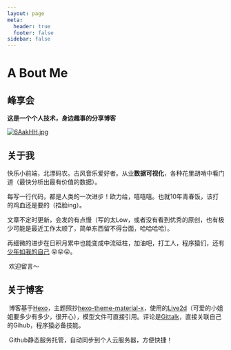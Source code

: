```yaml
---
layout: page
meta:
  header: true
  footer: false
sidebar: false
---
```


# A Bout Me

## 峰享会

**这是一个个人技术，身边趣事的分享博客** 

[![6AakHH.jpg](https://s3.ax1x.com/2021/03/03/6AakHH.jpg)](https://imgtu.com/i/6AakHH)

## 关于我

​	快乐小前端，北漂码农。古风音乐爱好者。从业**数据可视化**，各种花里胡哨中看门道（最快分析出最有价值的数据）。

​	每写一行代码，都是人类的一次进步！欧力给，嘻嘻嘻。也就10年青春饭，该打的鸡血还是要的（捂脸ing）。

​	文章不定时更新，会发的有点慢（写的太Low，或者没有看到优秀的原创，也有极少可能是最近工作太顺了，简单东西留不得台面，哈哈哈哈）。

​	再细微的进步在日积月累中也能变成中流砥柱，加油吧，打工人，程序猿们，还有[少年如我的自己](https://github.com/yangyfeng) 😝😝😝。

​	欢迎留言～

## 关于博客

​	博客基于[Hexo](https://hexo.io/)，主题照抄[hexo-theme-material-x](https://github.com/Dazmk/hexo-theme-material-x)，使用的[Live2d](https://github.com/galnetwen/Live2D)（可爱的小姐姐要多少有多少，很开心），模型文件可直接引用。评论是[Gittalk](https://github.com/gitalk/gitalk)，直接关联自己的Gihub，程序猿必备技能。

​	Github静态服务托管，自动同步到个人云服务器，方便快捷！